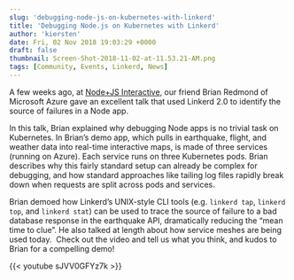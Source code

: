 ```yaml
---
slug: 'debugging-node-js-on-kubernetes-with-linkerd'
title: 'Debugging Node.js on Kubernetes with Linkerd'
author: 'kiersten'
date: Fri, 02 Nov 2018 19:03:29 +0000
draft: false
thumbnail: Screen-Shot-2018-11-02-at-11.53.21-AM.png
tags: [Community, Events, Linkerd, News]
---
```


A few weeks ago, at [Node+JS
Interactive](https://events.linuxfoundation.org/events/node-js-interactive-2018/),
our friend Brian Redmond of Microsoft Azure gave an excellent talk that used
Linkerd 2.0 to identify the source of failures in a Node app.

In this talk, Brian explained why debugging Node apps is no trivial task on
Kubernetes. In Brian’s demo app, which pulls in earthquake, flight, and weather
data into real-time interactive maps, is made of three services (running on
Azure). Each service runs on three Kubernetes pods. Brian describes why this
fairly standard setup can already be complex for debugging, and how standard
approaches like tailing log files rapidly break down when requests are split
across pods and services.

Brian demoed how Linkerd’s UNIX-style CLI tools (e.g. `linkerd tap`, `linkerd
top`, and `linkerd stat`) can be used to trace the source of failure to a bad
database response in the earthquake API, dramatically reducing the “mean time to
clue”. He also talked at length about how service meshes are being used today.
 Check out the video and tell us what you think, and kudos to Brian for a
compelling demo!

{{< youtube sJVV0GFYz7k >}}
